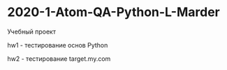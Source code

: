 # 2020-1-Atom-QA-Python-L-Marder
Учебный проект

hw1 - тестирование основ Python

hw2 - тестирование target.my.com

